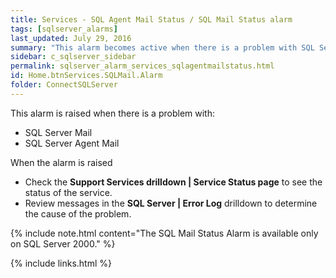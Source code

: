 ```yaml
---
title: Services - SQL Agent Mail Status / SQL Mail Status alarm
tags: [sqlserver_alarms]
last_updated: July 29, 2016
summary: "This alarm becomes active when there is a problem with SQL Server Agent Mail."
sidebar: c_sqlserver_sidebar
permalink: sqlserver_alarm_services_sqlagentmailstatus.html
id: Home.btnServices.SQLMail.Alarm
folder: ConnectSQLServer
---
```




This alarm is raised when there is a problem with:

* SQL Server Mail
* SQL Server Agent Mail

When the alarm is raised

* Check the **Support Services drilldown \| Service Status page** to see the status of the service.
* Review messages in the **SQL Server \| Error Log** drilldown to determine the cause of the problem.


{% include note.html content="The SQL Mail Status Alarm is available only on SQL Server 2000." %}


{% include links.html %}
